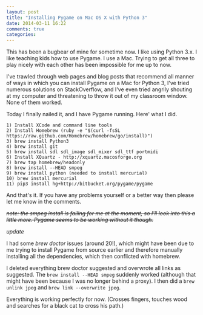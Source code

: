 ```yaml
---
layout: post
title: "Installing Pygame on Mac OS X with Python 3"
date: 2014-03-11 16:22
comments: true
categories: 
---
```


This has been a bugbear of mine for sometime now. I like using Python 3.x. I like teaching kids how to use Pygame. I use a Mac.
Trying to get all three to play nicely with each other has been impossible for me up to now.

I've trawled through web pages and blog posts that recommend all manner of ways in which you can install Pygame on a Mac for Python 3, I've tried numerous solutions on StackOverflow, and I've even tried angrily shouting at my computer and threatening to throw it out of my classroom window. None of them worked.

Today I finally nailed it, and I have Pygame running. Here' what I did.

	1) Install XCode and command line tools
	2) Install Homebrew (ruby -e "$(curl -fsSL https://raw.github.com/Homebrew/homebrew/go/install)")
	3) brew install Python3
	4) brew install git
	5) brew install sdl sdl_image sdl_mixer sdl_ttf portmidi
	6) Install XQuartz - http://xquartz.macosforge.org
	7) brew tap homebrew/headonly
	8) brew install --HEAD smpeg
	9) brew install python (needed to install mercurial)
	10) brew install mercurial
	11) pip3 install hg+http://bitbucket.org/pygame/pygame

And that's it. If you have any problems yourself or a better way then please let me know in the comments.

<del><em>note: the smpeg install is failing for me at the moment, so I'll look into this a little more. Pygame seems to be working without it though.</em></del>

_update_

I had some _brew doctor_ issues (around 20!), which might have been due to me trying to install Pygame from source earlier and therefore manually installing all the dependencies, which then conflicted with homebrew.

I deleted everything brew doctor suggested and overwrote all links as suggested. The `brew install --HEAD smpeg` suddenly worked (although that might have been because I was no longer behind a proxy). I then did a `brew unlink jpeg` and `brew link --overwrite jpeg`.

Everything is working perfectly for now. (Crosses fingers, touches wood and searches for a black cat to cross his path.)
